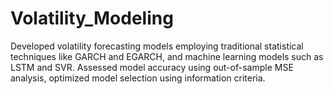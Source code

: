 # Volatility_Modeling
Developed volatility forecasting models employing traditional statistical techniques like GARCH and EGARCH, and machine learning models such as LSTM and SVR. Assessed model accuracy using out-of-sample MSE analysis, optimized model selection using information criteria.

